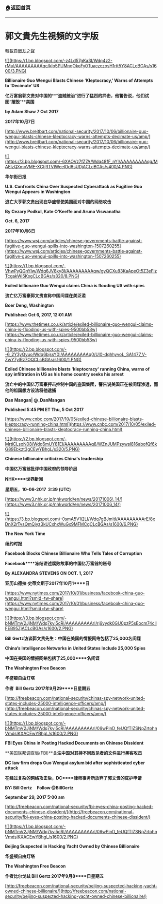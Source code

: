 ###  [:house:返回首頁](https://github.com/ourhimalayas/txt)
---
# 郭文貴先生視頻的文字版
轉載自[戰友之聲](http://littleantvoice.blogspot.com)

[!\[\](https://1.bp.blogspot.com/-z4Ld57gKa3I/Wdq4z2-rMuI/AAAAAAAAAqc/kIp5PUMnqOkoFy0TuaezczosH1rtt5Y8ACLcBGAs/s1600/3.PNG)](https://1.bp.blogspot.com/-z4Ld57gKa3I/Wdq4z2-rMuI/AAAAAAAAAqc/kIp5PUMnqOkoFy0TuaezczosH1rtt5Y8ACLcBGAs/s1600/3.PNG)







**Billionaire Guo Wengui Blasts Chinese ‘Kleptocracy,’ Warns of Attempts to ‘Decimate’ US**

**亿万富翁郭文贵对中国的****“****盗贼统治****”****进行了猛烈的抨击，他警告说，他们试图****“****摧毁****”****美国**

**by Adam Shaw 7 Oct 2017**

**2017年10月7日**

[http://www.breitbart.com/national-security/2017/10/06/billionaire-guo-wengui-blasts-chinese-kleptocracy-warns-attempts-decimate-us/amp/](http://www.breitbart.com/national-security/2017/10/06/billionaire-guo-wengui-blasts-chinese-kleptocracy-warns-attempts-decimate-us/amp/)





[!\[\](https://3.bp.blogspot.com/-6XAOVz7fZ7A/Wdq48fF_nYI/AAAAAAAAAqg/MAElzQXmoVME-XCtjRTVIWeelOd6sUDjACLcBGAs/s400/4.PNG)](https://3.bp.blogspot.com/-6XAOVz7fZ7A/Wdq48fF_nYI/AAAAAAAAAqg/MAElzQXmoVME-XCtjRTVIWeelOd6sUDjACLcBGAs/s1600/4.PNG)









**华尔街日报**

**U.S. Confronts China Over Suspected Cyberattack as Fugitive Guo Wengui Appears in Washington**

**逃亡大亨郭文贵出现在华盛顿使美国面对中国的网络攻击**

**By Cezary Podkul, Kate O’Keeffe and Aruna Viswanatha**

**Oct. 6, 2017**

**2017年10月6日**

[https://www.wsj.com/articles/chinese-governments-battle-against-fugitive-guo-wengui-spills-into-washington-1507260255](https://www.wsj.com/articles/chinese-governments-battle-against-fugitive-guo-wengui-spills-into-washington-1507260255)







[!\[\](https://1.bp.blogspot.com/-VhwPyQGnYIw/Wdq6JV8ky8I/AAAAAAAAAqw/gyQCXu83KaApeOt5Z3eFizTcgakWi5KxgCLcBGAs/s320/8.PNG)](https://1.bp.blogspot.com/-VhwPyQGnYIw/Wdq6JV8ky8I/AAAAAAAAAqw/gyQCXu83KaApeOt5Z3eFizTcgakWi5KxgCLcBGAs/s1600/8.PNG)







**Exiled billionaire Guo Wengui claims China is flooding US with spies**

**流亡亿万富豪郭文贵宣称中国间谍在美泛滥**

**Boer Deng, Washington**

**Published: Oct 6, 2017, 12:01 AM**

[https://www.thetimes.co.uk/article/exiled-billionaire-guo-wengui-claims-china-is-flooding-us-with-spies-9500bb53w](https://www.thetimes.co.uk/article/exiled-billionaire-guo-wengui-claims-china-is-flooding-us-with-spies-9500bb53w)









[!\[\](https://2.bp.blogspot.com/--6_2Y3yQvuo/Wdq6bjssY0I/AAAAAAAAAq0/UI0-dqhhyvoL_SA1477_V-ZwY7ylRz7OQCLcBGAs/s1600/1.PNG)](https://2.bp.blogspot.com/--6_2Y3yQvuo/Wdq6bjssY0I/AAAAAAAAAq0/UI0-dqhhyvoL_SA1477_V-ZwY7ylRz7OQCLcBGAs/s1600/1.PNG)







**Exiled Chinese billionaire blasts 'kleptocracy' running China, warns of spy infiltration in US as his home country seeks his arrest**

**流亡中的中国亿万富豪抨击控制中国的盗国集团，警告说美国正在被间谍渗透，而他的祖国想方设法将他逮捕**

**Dan Mangan| @\_DanMangan**

**Published 5:45 PM ET Thu, 5 Oct 2017**

[https://www.cnbc.com/2017/10/05/exiled-chinese-billionaire-blasts-kleptocracy-running-china.html](https://www.cnbc.com/2017/10/05/exiled-chinese-billionaire-blasts-kleptocracy-running-china.html)











[!\[\](https://2.bp.blogspot.com/-MrtiCLsoN08/Wdq6mUY81EI/AAAAAAAAAq8/WZnJUMPzywsI816abofQf6kG89Ebkzt3gCEwYBhgL/s320/5.PNG)](https://2.bp.blogspot.com/-MrtiCLsoN08/Wdq6mUY81EI/AAAAAAAAAq8/WZnJUMPzywsI816abofQf6kG89Ebkzt3gCEwYBhgL/s1600/5.PNG)







**Chinese billionaire criticizes China's leadership**

**中国亿万富翁批评中国政府的领导阶层**

**NHK****世界新闻**

**星期五，10-06-2017  3:39 (UTC)**

[https://www3.nhk.or.jp/nhkworld/en/news/20171006\_14/](https://www3.nhk.or.jp/nhkworld/en/news/20171006_14/)









[!\[\](https://3.bp.blogspot.com/-0smA5V1i2LI/Wdq7gBJmltI/AAAAAAAAArE/8xDnX2rTvsQmQiyz3kUCxhxWuGx9MFMCgCLcBGAs/s1600/6.PNG)](https://3.bp.blogspot.com/-0smA5V1i2LI/Wdq7gBJmltI/AAAAAAAAArE/8xDnX2rTvsQmQiyz3kUCxhxWuGx9MFMCgCLcBGAs/s1600/6.PNG)













**The New York Time**

**纽约时报**

**Facebook Blocks Chinese Billionaire Who Tells Tales of Corruption**

**Facebook****冻结讲述腐败故事的中国亿万富翁的账号**

**By ALEXANDRA STEVENS ON OCT. 1, 2017**

**亚历山德拉·史蒂文斯于2017****年10****月1****日**

[https://www.nytimes.com/2017/10/01/business/facebook-china-guo-wengui.html?smid=tw-share](https://www.nytimes.com/2017/10/01/business/facebook-china-guo-wengui.html?smid=tw-share)









[!\[\](https://3.bp.blogspot.com/-bNMTmV2JjNM/Wdq7kvi5cRI/AAAAAAAAArI/rj6vydk0GU0pzP5sEocm74cllFEB95ZjACLcBGAs/s1600/2.PNG)](https://3.bp.blogspot.com/-bNMTmV2JjNM/Wdq7kvi5cRI/AAAAAAAAArI/rj6vydk0GU0pzP5sEocm74cllFEB95ZjACLcBGAs/s1600/2.PNG)









**Bill Gertz****访谈郭文贵先生：中国在美国的情报网络包括了25,000****名间谍**

**China’s Intelligence Networks in United States Include 25,000 Spies**

**中国在美国的情报网络包括了25,000****名间谍**

**The Washington Free Beacon**

**华盛顿自由灯塔**

**作者  Bill Gertz 2017****年9****月29****日星期五**

[http://freebeacon.com/national-security/chinas-spy-network-united-states-includes-25000-intelligence-officers/amp/](http://freebeacon.com/national-security/chinas-spy-network-united-states-includes-25000-intelligence-officers/amp/)







[!\[\](https://1.bp.blogspot.com/-bNMTmV2JjNM/Wdq7kvi5cRI/AAAAAAAAArI/06wPinD_feUQfTIZSNpZrtohnVmdsIKXACEwYBhgL/s1600/2.PNG)](https://1.bp.blogspot.com/-bNMTmV2JjNM/Wdq7kvi5cRI/AAAAAAAAArI/06wPinD_feUQfTIZSNpZrtohnVmdsIKXACEwYBhgL/s1600/2.PNG)









**FBI Eyes China in Posting Hacked Documents on Chinese Dissident**

**美国联邦调查局(FBI)****关注中国对其持不同政见者的文件进行黑客攻击**

**DC law firm drops Guo Wengui asylum bid after sophisticated cyber attack**

**在经过复杂的网络攻击后，DC****律师事务所放弃了郭文贵的庇护申请**

**BY: Bill Gertz     Follow @BillGertz**

**September 29, 2017 5:00 am**

[http://freebeacon.com/national-security/fbi-eyes-china-posting-hacked-documents-chinese-dissident/](http://freebeacon.com/national-security/fbi-eyes-china-posting-hacked-documents-chinese-dissident/)







[!\[\](https://1.bp.blogspot.com/-bNMTmV2JjNM/Wdq7kvi5cRI/AAAAAAAAArI/06wPinD_feUQfTIZSNpZrtohnVmdsIKXACEwYBhgL/s1600/2.PNG)](https://1.bp.blogspot.com/-bNMTmV2JjNM/Wdq7kvi5cRI/AAAAAAAAArI/06wPinD_feUQfTIZSNpZrtohnVmdsIKXACEwYBhgL/s1600/2.PNG)











**Beijing Suspected in Hacking Yacht Owned by Chinese Billionaire**

**华盛顿自由灯塔**

**The Washington Free Beacon**

**作者****比尔****戈兹 Bill Gertz 2017****年9****月8****日星期五**

[http://freebeacon.com/national-security/beijing-suspected-hacking-yacht-owned-chinese-billionaire/](http://freebeacon.com/national-security/beijing-suspected-hacking-yacht-owned-chinese-billionaire/)